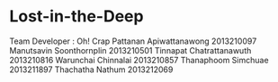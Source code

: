 # Lost-in-the-Deep
Team Developer : Oh! Crap
Pattanan Apiwattanawong 2013210097
Manutsavin Soonthornplin 2013210501
Tinnapat Chatrattanawuth 2013210816
Warunchai Chinnalai 2013210857
Thanaphoom Simchuae 2013211897
Thachatha Nathum 2013212069
